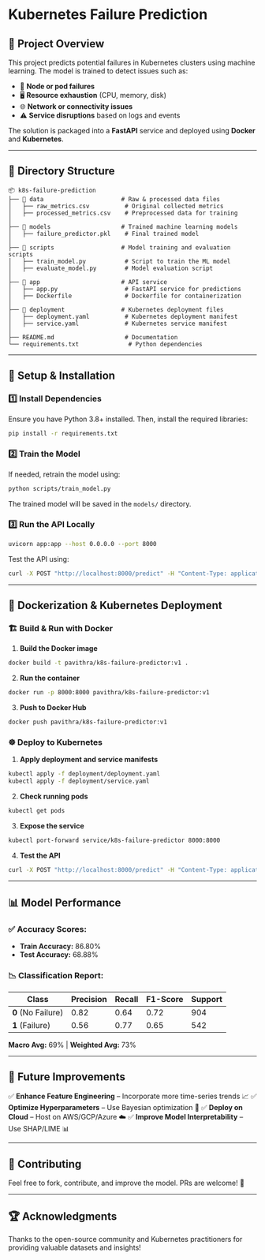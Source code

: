 # Kubernetes Failure Prediction

## 📌 Project Overview
This project predicts potential failures in Kubernetes clusters using machine learning. The model is trained to detect issues such as:
- 🚨 **Node or pod failures**
- 🖥 **Resource exhaustion** (CPU, memory, disk)
- 🌐 **Network or connectivity issues**
- ⚠️ **Service disruptions** based on logs and events

The solution is packaged into a **FastAPI** service and deployed using **Docker** and **Kubernetes**.

---

## 📂 Directory Structure
```
📦 k8s-failure-prediction
├── 📁 data                      # Raw & processed data files
│   ├── raw_metrics.csv          # Original collected metrics
│   ├── processed_metrics.csv    # Preprocessed data for training
│
├── 📁 models                    # Trained machine learning models
│   ├── failure_predictor.pkl    # Final trained model
│
├── 📁 scripts                   # Model training and evaluation scripts
│   ├── train_model.py           # Script to train the ML model
│   ├── evaluate_model.py        # Model evaluation script
│
├── 📁 app                       # API service
│   ├── app.py                   # FastAPI service for predictions
│   ├── Dockerfile               # Dockerfile for containerization
│
├── 📁 deployment                # Kubernetes deployment files
│   ├── deployment.yaml          # Kubernetes deployment manifest
│   ├── service.yaml             # Kubernetes service manifest
│
├── README.md                    # Documentation
└── requirements.txt              # Python dependencies
```

---

## 🚀 Setup & Installation

### 1️⃣ Install Dependencies
Ensure you have Python 3.8+ installed. Then, install the required libraries:
```bash
pip install -r requirements.txt
```

### 2️⃣ Train the Model
If needed, retrain the model using:
```bash
python scripts/train_model.py
```
The trained model will be saved in the `models/` directory.

### 3️⃣ Run the API Locally
```bash
uvicorn app:app --host 0.0.0.0 --port 8000
```
Test the API using:
```bash
curl -X POST "http://localhost:8000/predict" -H "Content-Type: application/json" -d '{"cpu": 80, "memory": 90, "disk": 70}'
```

---

## 🐳 Dockerization & Kubernetes Deployment

### 🏗️ Build & Run with Docker
1. **Build the Docker image**
```bash
docker build -t pavithra/k8s-failure-predictor:v1 .
```
2. **Run the container**
```bash
docker run -p 8000:8000 pavithra/k8s-failure-predictor:v1
```
3. **Push to Docker Hub**
```bash
docker push pavithra/k8s-failure-predictor:v1
```

### ☸️ Deploy to Kubernetes
1. **Apply deployment and service manifests**
```bash
kubectl apply -f deployment/deployment.yaml
kubectl apply -f deployment/service.yaml
```
2. **Check running pods**
```bash
kubectl get pods
```
3. **Expose the service**
```bash
kubectl port-forward service/k8s-failure-predictor 8000:8000
```
4. **Test the API**
```bash
curl -X POST "http://localhost:8000/predict" -H "Content-Type: application/json" -d '{"cpu": 85, "memory": 95, "disk": 80}'
```

---

## 📊 Model Performance
### ✅ Accuracy Scores:
- **Train Accuracy:** 86.80%
- **Test Accuracy:** 68.88%

### 📉 Classification Report:
| Class | Precision | Recall | F1-Score | Support |
|-------|-----------|--------|----------|---------|
| **0** (No Failure) | 0.82 | 0.64 | 0.72 | 904 |
| **1** (Failure) | 0.56 | 0.77 | 0.65 | 542 |

**Macro Avg:** 69% | **Weighted Avg:** 73%

---

## 📌 Future Improvements
✅ **Enhance Feature Engineering** – Incorporate more time-series trends 📈
✅ **Optimize Hyperparameters** – Use Bayesian optimization 🔬
✅ **Deploy on Cloud** – Host on AWS/GCP/Azure ☁️
✅ **Improve Model Interpretability** – Use SHAP/LIME 📊

---

## 🤝 Contributing
Feel free to fork, contribute, and improve the model. PRs are welcome! 🎯

---

## 🏆 Acknowledgments
Thanks to the open-source community and Kubernetes practitioners for providing valuable datasets and insights!

